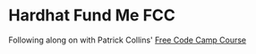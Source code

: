 # Hardhat Fund Me FCC

Following along on with Patrick Collins' [Free Code Camp Course](https://youtu.be/gyMwXuJrbJQ?t=39605)

